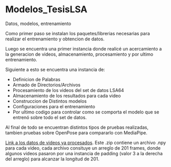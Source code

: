 # Modelos_TesisLSA
Datos, modelos, entrenamiento

Como primer paso se instalan los paquetes/librerias necesarias para realizar el entrenamiento y obtencion de datos.

Luego se encuentra una primer instancia donde realicé un acercamiento a la generacion de videos, almacenamiento, procesamiento y por ultimo entrenamiento.

Siguiente a esto se encuentra una instancia de: 
- Definicion de Palabras
- Armado de Directorios/Archivos
- Procesamiento de los videos del set de datos LSA64
- Almacenamiento de los resultados para cada video
- Construccion de Distintos modelos
- Configuraciones para el entrenamiento
- Por ultimo codigo para controlar como se comporta el modelo que se entrenó sobre todo el set de datos.

Al final de todo se encuentran distintos tipos de pruebas realizadas, tambien pruebas sobre OpenPose para compararlo con MediaPipe.


[Link a los datos de videos ya procesados](https://drive.google.com/file/d/1Q1A94UmeEYExCOpjysJc996Ozx8jX9Ao/view?usp=share_link). 
Este .zip contiene un archivo .npy para cada video, cada archivo consituye un arreglo de 201 frames, donde algunos videos pasaron por una instancia de
padding (valor 3 a la derecha del arreglo) para alcanzar la longitud de 201.
